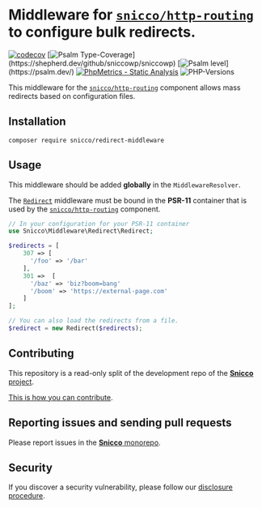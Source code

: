 # Middleware for [`snicco/http-routing`](https://github.com/snicco/http-routing) to configure bulk redirects.

[![codecov](https://img.shields.io/badge/Coverage-100%25-success
)](https://codecov.io/gh/sniccowp/sniccowp)
[![Psalm Type-Coverage](https://shepherd.dev/github/sniccowp/sniccowp/coverage.svg?)](https://shepherd.dev/github/sniccowp/sniccowp)
[![Psalm level](https://shepherd.dev/github/sniccowp/sniccowp/level.svg?)](https://psalm.dev/)
[![PhpMetrics - Static Analysis](https://img.shields.io/badge/PhpMetrics-Static_Analysis-2ea44f)](https://sniccowp.github.io/sniccowp/phpmetrics/Redirect/index.html)
![PHP-Versions](https://img.shields.io/badge/PHP-%5E7.4%7C%5E8.0%7C%5E8.1-blue)

This middleware for the [`snicco/http-routing`](https://github.com/snicco/http-routing) component allows
mass redirects based on configuration files.

## Installation

```shell
composer require snicco/redirect-middleware
```

## Usage

This middleware should be added **globally** in the `MiddlewareResolver`.

The [`Redirect`](src/Redirect.php) middleware must be bound in the **PSR-11** container that is used
by the [`snicco/http-routing`](https://github.com/snicco/http-routing) component.

```php
// In your configuration for your PSR-11 container
use Snicco\Middleware\Redirect\Redirect;

$redirects = [
    307 => [
      '/foo' => '/bar'  
    ],
    301 =>  [
      '/baz' => 'biz?boom=bang'
      '/boom' => 'https://external-page.com'
    ]   
];

// You can also load the redirects from a file.
$redirect = new Redirect($redirects);
```

## Contributing

This repository is a read-only split of the development repo of the [**Snicco** project](https://github.com/snicco/snicco).

[This is how you can contribute](https://github.com/snicco/snicco/blob/master/CONTRIBUTING.md).

## Reporting issues and sending pull requests

Please report issues in the
[**Snicco** monorepo](https://github.com/snicco/snicco/blob/master/CONTRIBUTING.md##using-the-issue-tracker).

## Security

If you discover a security vulnerability, please follow
our [disclosure procedure](https://github.com/snicco/snicco/blob/master/SECURITY.md).
